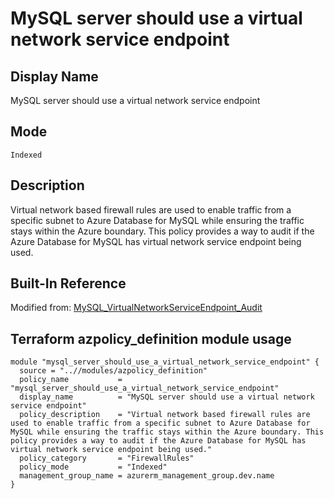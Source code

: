 # MySQL server should use a virtual network service endpoint

## Display Name

MySQL server should use a virtual network service endpoint

## Mode

`Indexed`

## Description

Virtual network based firewall rules are used to enable traffic from a specific subnet to Azure Database for MySQL while ensuring the traffic stays within the Azure boundary. This policy provides a way to audit if the Azure Database for MySQL has virtual network service endpoint being used.

## Built-In Reference

Modified from: [MySQL_VirtualNetworkServiceEndpoint_Audit](https://github.com/Azure/azure-policy/blob/master/built-in-policies/policyDefinitions/SQL/MySQL_VirtualNetworkServiceEndpoint_Audit.json)

Terraform azpolicy_definition module usage
-----

```hcl
module "mysql_server_should_use_a_virtual_network_service_endpoint" {
  source = "..//modules/azpolicy_definition"
  policy_name           = "mysql_server_should_use_a_virtual_network_service_endpoint"
  display_name          = "MySQL server should use a virtual network service endpoint"
  policy_description    = "Virtual network based firewall rules are used to enable traffic from a specific subnet to Azure Database for MySQL while ensuring the traffic stays within the Azure boundary. This policy provides a way to audit if the Azure Database for MySQL has virtual network service endpoint being used."
  policy_category       = "FirewallRules"
  policy_mode           = "Indexed"
  management_group_name = azurerm_management_group.dev.name
}
```
